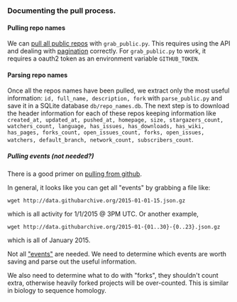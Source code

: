 ### Documenting the pull process.

#### Pulling repo names

We can [pull all public repos](https://developer.github.com/v3/repos/#list-all-public-repositories) with `grab_public.py`.
This requires using the API and dealing with [pagination](https://developer.github.com/guides/traversing-with-pagination/) correctly.
For `grab_public.py` to work, it requires a oauth2 token as an environment variable `GITHUB_TOKEN`.

#### Parsing repo names

Once all the repos names have been pulled, we extract only the most useful information: `id, full_name, description, fork` with `parse_public.py` and save it in a SQLite database `db/repo_names.db`.
The next step is to download the header information for each of these repos keeping information like `created_at, updated_at, pushed_at, homepage, size, stargazers_count, watchers_count, language, has_issues, has_downloads, has_wiki, has_pages, forks_count, open_issues_count, forks, open_issues, watchers, default_branch, network_count, subscribers_count`.


##### Pulling events (not needed?)

There is a good primer on [pulling from github](https://www.githubarchive.org/).

In general, it looks like you can get all "events" by grabbing a file like:

    wget http://data.githubarchive.org/2015-01-01-15.json.gz

which is all activity for 1/1/2015 @ 3PM UTC. Or another example,

    wget http://data.githubarchive.org/2015-01-{01..30}-{0..23}.json.gz

which is all of January 2015.

Not all ["events"](https://developer.github.com/v3/activity/events/types/) are needed.
We need to determine which events are worth saving and parse out the useful information.

We also need to determine what to do with "forks", they shouldn't count extra, otherwise heavily forked projects will be over-counted.
This is similar in biology to sequence homology.


